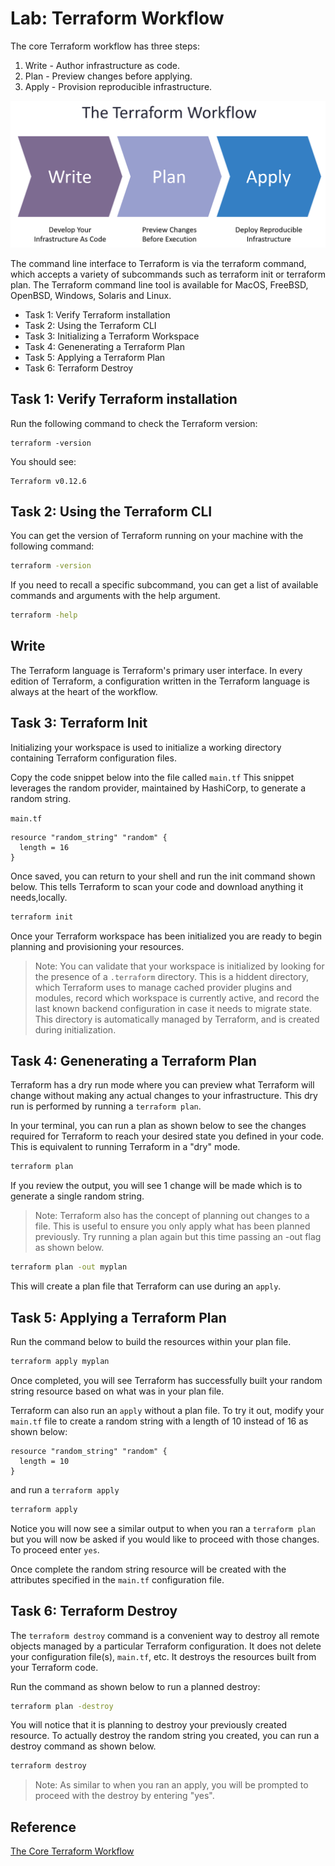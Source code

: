 # Lab: Terraform Workflow

The core Terraform workflow has three steps:

1. Write - Author infrastructure as code.
2. Plan - Preview changes before applying.
3. Apply - Provision reproducible infrastructure.

![Terraform Workflow](img/terraform_workflow.png)

The command line interface to Terraform is via the terraform command, which accepts a variety of subcommands such as terraform init or terraform plan. The Terraform command line tool is available for MacOS, FreeBSD, OpenBSD, Windows, Solaris and Linux.

- Task 1: Verify Terraform installation
- Task 2: Using the Terraform CLI
- Task 3: Initializing a Terraform Workspace
- Task 4: Genenerating a Terraform Plan
- Task 5: Applying a Terraform Plan
- Task 6: Terraform Destroy

## Task 1: Verify Terraform installation

Run the following command to check the Terraform version:

```shell
terraform -version
```

You should see:

```text
Terraform v0.12.6
```

## Task 2: Using the Terraform CLI

You can get the version of Terraform running on your machine with the following command:

```bash
terraform -version
```

If you need to recall a specific subcommand, you can get a list of available commands and arguments with the help argument.

```bash
terraform -help
```

## Write

The Terraform language is Terraform's primary user interface. In every edition of Terraform, a configuration written in the Terraform language is always at the heart of the workflow.

## Task 3: Terraform Init

Initializing your workspace is used to initialize a working directory containing Terraform configuration files.

Copy the code snippet below into the file called `main.tf` This snippet leverages the random provider, maintained by HashiCorp, to generate a random string.

`main.tf`

```hcl
resource "random_string" "random" {
  length = 16
}
```

Once saved, you can return to your shell and run the init command shown below. This tells Terraform to scan your code and download anything it needs,locally.

```bash
terraform init
```

Once your Terraform workspace has been initialized you are ready to begin planning and provisioning your resources.

> Note: You can validate that your workspace is initialized by looking for the presence of a `.terraform` directory. This is a hiddent directory, which Terraform uses to manage cached provider plugins and modules, record which workspace is currently active, and record the last known backend configuration in case it needs to migrate state. This directory is automatically managed by Terraform, and is created during initialization.

## Task 4: Genenerating a Terraform Plan

Terraform has a dry run mode where you can preview what Terraform will change without making any actual changes to your infrastructure. This dry run is performed by running a `terraform plan`.

In your terminal, you can run a plan as shown below to see the changes required for Terraform to reach your desired state you defined in your code. This is equivalent to running Terraform in a "dry" mode.

```bash
terraform plan
```

If you review the output, you will see 1 change will be made which is to generate a single random string.

> Note: Terraform also has the concept of planning out changes to a file. This is useful to ensure you only apply what has been planned previously. Try running a plan again but this time passing an -out flag as shown below.

```bash
terraform plan -out myplan
```

This will create a plan file that Terraform can use during an `apply`.

## Task 5: Applying a Terraform Plan

Run the command below to build the resources within your plan file.

```bash
terraform apply myplan
```

Once completed, you will see Terraform has successfully built your random string resource based on what was in your plan file.

Terraform can also run an `apply` without a plan file. To try it out, modify your `main.tf` file to create a random string with a length of 10 instead of 16 as shown below:

```hcl
resource "random_string" "random" {
  length = 10
}
```

and run a `terraform apply`

```bash
terraform apply
```

Notice you will now see a similar output to when you ran a `terraform plan` but you will now be asked if you would like to proceed with those changes. To proceed enter `yes`.

Once complete the random string resource will be created with the attributes specified in the `main.tf` configuration file.

## Task 6: Terraform Destroy

The `terraform destroy` command is a convenient way to destroy all remote objects managed by a particular Terraform configuration. It does not delete your configuration file(s), `main.tf`, etc. It destroys the resources built from your Terraform code.

Run the command as shown below to run a planned destroy:

```bash
terraform plan -destroy
```

You will notice that it is planning to destroy your previously created resource. To actually destroy the random string you created, you can run a destroy command as shown below.

```bash
terraform destroy
```

> Note: As similar to when you ran an apply, you will be prompted to proceed with the destroy by entering "yes".

## Reference

[The Core Terraform Workflow](https://www.terraform.io/guides/core-workflow.html)
